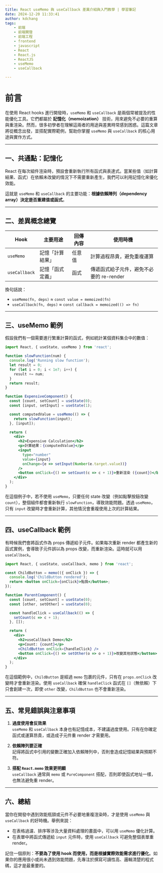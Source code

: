 ```yaml
---
title: React useMemo 與 useCallback 差異介紹與入門教學 | 學習筆記
date: 2024-12-20 11:33:41
author: kdchang
tags: 
    - 前端
    - 前端開發
    - 前端工程
    - frontend
    - javascript
    - React
    - React.js
    - ReactJS
    - useMemo
    - useCallback

---
```


# 前言

在使用 React hooks 進行開發時，`useMemo` 和 `useCallback` 是兩個常被提及的性能優化工具。它們都屬於 **記憶化（memoization）** 技術，用來避免不必要的重算與重渲染。然而，很多初學者在理解這兩者的用途與差異時常感到困惑。這篇文章將從概念出發，並搭配實際範例，幫助你掌握 `useMemo` 與 `useCallback` 的核心用途與實作方式。

---

## 一、共通點：記憶化

React 在每次組件渲染時，預設會重新執行所有函式與表達式。當某些值（如計算結果、函式）在依賴未改變的情況下不需要重新產生，我們可以利用記憶化來優化效能。

這就是 `useMemo` 和 `useCallback` 的主要功能：**根據依賴陣列（dependency array）決定是否重建值或函式**。

---

## 二、差異概念總覽

| Hook        | 主要用途             | 回傳內容     | 使用時機                                 |
|-------------|----------------------|--------------|------------------------------------------|
| `useMemo`   | 記憶「計算結果」     | 任意值       | 計算過程昂貴，避免重複運算               |
| `useCallback` | 記憶「函式定義」   | 函式         | 傳遞函式給子元件，避免不必要的 re-render |

換句話說：

- `useMemo(fn, deps)` ≈ `const value = memoized(fn)`
- `useCallback(fn, deps)` ≈ `const callback = memoized(() => fn)`

---

## 三、useMemo 範例

假設我們有一個需要進行繁重計算的函式，例如統計某個資料集合中的數值：

```jsx
import React, { useState, useMemo } from 'react';

function slowFunction(num) {
  console.log('Running slow function');
  let result = 0;
  for (let i = 0; i < 1e7; i++) {
    result += num;
  }
  return result;
}

function ExpensiveComponent() {
  const [count, setCount] = useState(0);
  const [input, setInput] = useState(1);

  const computedValue = useMemo(() => {
    return slowFunction(input);
  }, [input]);

  return (
    <div>
      <h2>Expensive Calculation</h2>
      <p>計算結果：{computedValue}</p>
      <input
        type="number"
        value={input}
        onChange={e => setInput(Number(e.target.value))}
      />
      <button onClick={() => setCount(c => c + 1)}>重新渲染 ({count})</button>
    </div>
  );
}
```

在這個例子中，若不使用 `useMemo`，只要任何 state 改變（例如點擊按鈕改變 `count`），整個組件都會重新執行 `slowFunction`，導致效能問題。透過 `useMemo`，只有 `input` 改變時才會重新計算，其他情況會重複使用上次的計算結果。

---

## 四、useCallback 範例

有時候我們會將函式作為 props 傳遞給子元件。如果每次重新 render 都產生新的函式實例，會導致子元件誤以為 props 改變，而重新渲染。這時就可以用 `useCallback`。

```jsx
import React, { useState, useCallback, memo } from 'react';

const ChildButton = memo(({ onClick }) => {
  console.log('ChildButton rendered');
  return <button onClick={onClick}>點我</button>;
});

function ParentComponent() {
  const [count, setCount] = useState(0);
  const [other, setOther] = useState(0);

  const handleClick = useCallback(() => {
    setCount(c => c + 1);
  }, []);

  return (
    <div>
      <h2>useCallback Demo</h2>
      <p>Count: {count}</p>
      <ChildButton onClick={handleClick} />
      <button onClick={() => setOther(o => o + 1)}>改變其他狀態</button>
    </div>
  );
}
```

在這個範例中，`ChildButton` 是經過 `memo` 包裹的元件，只有在 `props.onClick` 改變時才會重新渲染。使用 `useCallback` 確保 `handleClick` 函式在 `[]`（無依賴）下只會創建一次，即使 `other` 改變，`ChildButton` 也不會重新渲染。

---

## 五、常見錯誤與注意事項

1. **過度使用會反效果**  
   `useMemo` 和 `useCallback` 本身也有記憶成本，不建議過度使用。只有在你確定函式或運算昂貴，或造成子元件重 render 才需要用。

2. **依賴陣列要正確**  
   記得將函式中引用的變數正確加入依賴陣列中，否則會造成記憶結果與預期不符。

3. **搭配 `React.memo` 效果更明顯**  
   `useCallback` 通常與 `memo` 或 `PureComponent` 搭配，否則即使函式地址一樣，也無法避免重 render。

---

## 六、總結

當你在開發中遇到效能瓶頸或元件不必要地重複渲染時，才是使用 `useMemo` 與 `useCallback` 的好時機。舉例來說：

- 在表格過濾、排序等涉及大量資料處理的畫面中，可以用 `useMemo` 優化計算。
- 在表單中將函式傳遞給 `input` 元件時，使用 `useCallback` 可避免整個表單重 render。

記住一個原則：**不要為了使用 hook 而使用，而是根據實際效能需求進行優化**。如果你的應用很小或尚未遇到效能問題，先專注於撰寫可讀性高、邏輯清楚的程式碼，這才是最重要的。